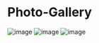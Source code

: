 # Photo-Gallery
![image](https://user-images.githubusercontent.com/81008680/120420843-be975980-c397-11eb-9a15-3d14ac9fb984.png)
![image](https://user-images.githubusercontent.com/81008680/120420860-c6ef9480-c397-11eb-95dd-2e284b34fc37.png)
![image](https://user-images.githubusercontent.com/81008680/120420878-d078fc80-c397-11eb-88a7-47e9a7ddfdd1.png)
